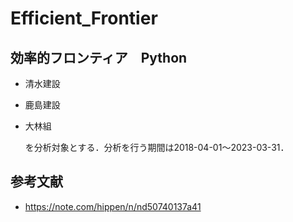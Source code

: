 # Efficient_Frontier

## 効率的フロンティア　Python

- 清水建設
- 鹿島建設
- 大林組

    を分析対象とする．分析を行う期間は2018-04-01～2023-03-31．

## 参考文献
- https://note.com/hippen/n/nd50740137a41